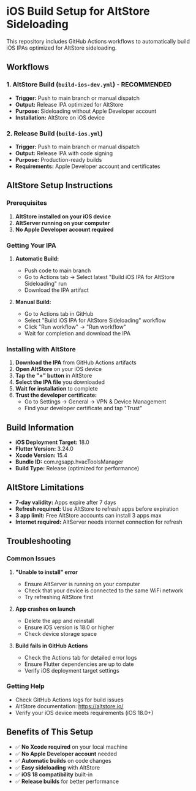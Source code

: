 # iOS Build Setup for AltStore Sideloading

This repository includes GitHub Actions workflows to automatically build iOS IPAs optimized for AltStore sideloading.

## Workflows

### 1. AltStore Build (`build-ios-dev.yml`) - **RECOMMENDED**
- **Trigger:** Push to main branch or manual dispatch
- **Output:** Release IPA optimized for AltStore
- **Purpose:** Sideloading without Apple Developer account
- **Installation:** AltStore on iOS device

### 2. Release Build (`build-ios.yml`)
- **Trigger:** Push to main branch or manual dispatch  
- **Output:** Release IPA with code signing
- **Purpose:** Production-ready builds
- **Requirements:** Apple Developer account and certificates

## AltStore Setup Instructions

### Prerequisites
1. **AltStore installed on your iOS device**
2. **AltServer running on your computer**
3. **No Apple Developer account required**

### Getting Your IPA

1. **Automatic Build:**
   - Push code to main branch
   - Go to Actions tab → Select latest "Build iOS IPA for AltStore Sideloading" run
   - Download the IPA artifact

2. **Manual Build:**
   - Go to Actions tab in GitHub
   - Select "Build iOS IPA for AltStore Sideloading" workflow
   - Click "Run workflow" → "Run workflow"
   - Wait for completion and download the IPA

### Installing with AltStore

1. **Download the IPA** from GitHub Actions artifacts
2. **Open AltStore** on your iOS device
3. **Tap the "+" button** in AltStore
4. **Select the IPA file** you downloaded
5. **Wait for installation** to complete
6. **Trust the developer certificate:**
   - Go to Settings → General → VPN & Device Management
   - Find your developer certificate and tap "Trust"

## Build Information

- **iOS Deployment Target:** 18.0
- **Flutter Version:** 3.24.0
- **Xcode Version:** 15.4
- **Bundle ID:** com.rgsapp.hvacToolsManager
- **Build Type:** Release (optimized for performance)

## AltStore Limitations

- **7-day validity:** Apps expire after 7 days
- **Refresh required:** Use AltStore to refresh apps before expiration
- **3 app limit:** Free AltStore accounts can install 3 apps max
- **Internet required:** AltServer needs internet connection for refresh

## Troubleshooting

### Common Issues

1. **"Unable to install" error**
   - Ensure AltServer is running on your computer
   - Check that your device is connected to the same WiFi network
   - Try refreshing AltStore first

2. **App crashes on launch**
   - Delete the app and reinstall
   - Ensure iOS version is 18.0 or higher
   - Check device storage space

3. **Build fails in GitHub Actions**
   - Check the Actions tab for detailed error logs
   - Ensure Flutter dependencies are up to date
   - Verify iOS deployment target settings

### Getting Help

- Check GitHub Actions logs for build issues
- AltStore documentation: https://altstore.io/
- Verify your iOS device meets requirements (iOS 18.0+)

## Benefits of This Setup

- ✅ **No Xcode required** on your local machine
- ✅ **No Apple Developer account** needed
- ✅ **Automatic builds** on code changes
- ✅ **Easy sideloading** with AltStore
- ✅ **iOS 18 compatibility** built-in
- ✅ **Release builds** for better performance
